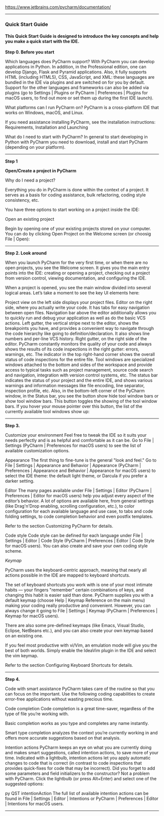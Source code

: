 https://www.jetbrains.com/pycharm/documentation/

---


### Quick Start Guide

#### This Quick Start Guide is designed to introduce the key concepts and help you make a quick start with the IDE.

**Step 0. Before you start**


Which languages does PyCharm support?
With PyCharm you can develop applications in Python. In addition, in the Professional edition, one can develop Django, Flask and Pyramid applications. Also, it fully supports HTML (including HTML5), CSS, JavaScript, and XML: these languages are bundled in the IDE via plugins and are switched on for you by default. Support for the other languages and frameworks can also be added via plugins (go to Settings | Plugins or PyCharm | Preferences | Plugins for macOS users, to find out more or set them up during the first IDE launch).

What platforms can I run PyCharm on?
PyCharm is a cross-platform IDE that works on Windows, macOS, and Linux.

If you need assistance installing PyCharm, see the installation instructions: Requirements, Installation and Launching

What do I need to start with PyCharm?
In general to start developing in Python with PyCharm you need to download, install and start PyCharm (depending on your platform).

---

**Step 1**

**Open/Create a project in PyCharm**

Why do I need a project?

Everything you do in PyCharm is done within the context of a project. It serves as a basis for coding assistance, bulk refactoring, coding style consistency, etc.

You have three options to start working on a project inside the IDE:

Open an existing project

Begin by opening one of your existing projects stored on your computer. You can do by clicking Open Project on the Welcome screen (or choosig File | Open):

---

**Step 2. Look around**


When you launch PyCharm for the very first time, or when there are no open projects, you see the Welcome screen. It gives you the main entry points into the IDE: creating or opening a project, checking out a project from version control, viewing documentation, and configuring the IDE.

When a project is opened, you see the main window divided into several logical areas. Let’s take a moment to see the key UI elements here:

Project view on the left side displays your project files.
Editor on the right side, where you actually write your code. It has tabs for easy navigation between open files.
Navigation bar above the editor additionally allows you to quickly run and debug your application as well as do the basic VCS actions.
Left gutter, the vertical stripe next to the editor, shows the breakpoints you have, and provides a convenient way to navigate through the code hierarchy like going to definition/declaration. It also shows line numbers and per-line VCS history.
Right gutter, on the right side of the editor. PyCharm constantly monitors the quality of your code and always shows the results of its code inspections in the right gutter: errors, warnings, etc. The indicator in the top right-hand corner shows the overall status of code inspections for the entire file.
Tool windows are specialized windows attached to the bottom and sides of the workspace and provide access to typical tasks such as project management, source code search and navigation, integration with version control systems, etc.
The status bar indicates the status of your project and the entire IDE, and shows various warnings and information messages like file encoding, line separator, inspection profile, etc.
Also, in the bottom-left corner of the PyCharm window, in the Status bar, you see the button  show hide tool window bars or show tool window bars. This button toggles the showing of the tool window bars. If you hover your mouse pointer over this button, the list of the currently available tool windows show up:

---

**Step 3.**

Customize your environment
Feel free to tweak the IDE so it suits your needs perfectly and is as helpful and comfortable as it can be. Go to File | Settings (PyCharm | Preferences for macOS users) to see the list of available customization options.

Appearance
The first thing to fine-tune is the general "look and feel." Go to File | Settings | Appearance and Behavior | Appearance (PyCharm | Preferences | Appearance and Behavior | Appearance for macOS users) to select the IDE theme: the default light theme, or Darcula if you prefer a darker setting.

Editor
The many pages available under File | Settings | Editor (PyCharm | Preferences | Editor for macOS users) help you adjust every aspect of the editor’s behavior. A lot of options are available here, from general settings (like Drag'n'Drop enabling, scrolling configuration, etc.), to color configuration for each available language and use case, to tabs and code folding settings, to code completion behavior and even postfix templates.

Refer to the section Customizing PyCharm for details.

Code style
Code style can be defined for each language under File | Settings | Editor | Code Style (PyCharm | Preferences | Editor | Code Style for macOS users). You can also create and save your own coding style scheme.

_Keymap_

PyCharm uses the keyboard-centric approach, meaning that nearly all actions possible in the IDE are mapped to keyboard shortcuts.

The set of keyboard shortcuts you work with is one of your most intimate habits — your fingers "remember" certain combinations of keys, and changing this habit is easier said than done. PyCharm supplies you with a default keymap (choose Help | Keymap Reference on the main menu) making your coding really productive and convenient. However, you can always change it going to File | Settings | Keymap (PyCharm | Preferences | Keymap for macOS users).

There are also some pre-defined keymaps (like Emacs, Visual Studio, Eclipse, NetBeans etc.), and you can also create your own keymap based on an existing one.

If you feel most productive with vi/Vim, an emulation mode will give you the best of both worlds. Simply enable the IdeaVim plugin in the IDE and select the vim keymap.

Refer to the section Configuring Keyboard Shortcuts for details.

---

**Step 4.** 

Code with smart assistance
PyCharm takes care of the routine so that you can focus on the important. Use the following coding capabilities to create error-free applications without wasting precious time.

Code completion
Code completion is a great time-saver, regardless of the type of file you’re working with.

Basic completion works as you type and completes any name instantly.

Smart type completion analyzes the context you’re currently working in and offers more accurate suggestions based on that analysis.

Intention actions
PyCharm keeps an eye on what you are currently doing and makes smart suggestions, called intention actions, to save more of your time. Indicated with a lightbulb, intention actions let you apply automatic changes to code that is correct (in contrast to code inspections that provides quick-fixes for code that may be incorrect). Did you forget to add some parameters and field initializers to the constructor? Not a problem with PyCharm. Click the lightbulb (or press Alt+Enter) and select one of the suggested options:

py QST intentionAction
The full list of available intention actions can be found in File | Settings | Editor | Intentions or PyCharm | Preferences | Editor | Intentions for macOS users.

---



